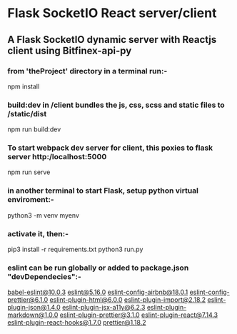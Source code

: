 # Flask SocketIO React server/client

## A Flask SocketIO dynamic server with Reactjs client using Bitfinex-api-py

### from 'theProject' directory in a terminal run:-

npm install

### build:dev in /client bundles the js, css, scss and static files to /static/dist

npm run build:dev

### To start webpack dev server for client, this poxies to flask server http:/localhost:5000

npm run serve

### in another terminal to start Flask, setup python virtual enviroment:-

python3 -m venv myenv

### activate it, then:-

pip3 install -r requirements.txt
python3 run.py

### eslint can be run globally or added to package.json "devDependecies":-

babel-eslint@10.0.3
eslint@5.16.0
eslint-config-airbnb@18.0.1
eslint-config-prettier@6.1.0
eslint-plugin-html@6.0.0
eslint-plugin-import@2.18.2
eslint-plugin-json@1.4.0
eslint-plugin-jsx-a11y@6.2.3
eslint-plugin-markdown@1.0.0
eslint-plugin-prettier@3.1.0
eslint-plugin-react@7.14.3
eslint-plugin-react-hooks@1.7.0
prettier@1.18.2

